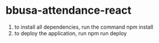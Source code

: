 # bbusa-attendance-react

1. to install all dependencies, run the command npm install
2. to deploy the application, run npm run deploy 
